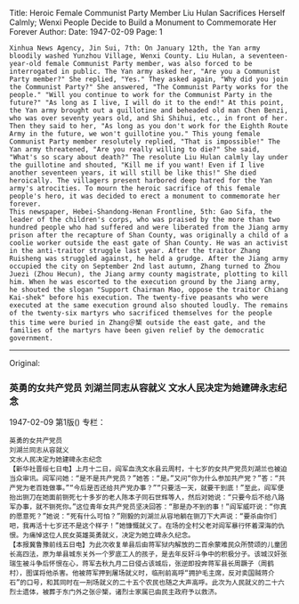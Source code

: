 Title: Heroic Female Communist Party Member Liu Hulan Sacrifices Herself Calmly; Wenxi People Decide to Build a Monument to Commemorate Her Forever
Author:
Date: 1947-02-09
Page: 1

    Xinhua News Agency, Jin Sui, 7th: On January 12th, the Yan army bloodily washed Yunzhou Village, Wenxi County. Liu Hulan, a seventeen-year-old female Communist Party member, was also forced to be interrogated in public. The Yan army asked her, "Are you a Communist Party member?" She replied, "Yes." They asked again, "Why did you join the Communist Party?" She answered, "The Communist Party works for the people." "Will you continue to work for the Communist Party in the future?" "As long as I live, I will do it to the end!" At this point, the Yan army brought out a guillotine and beheaded old man Chen Benzi, who was over seventy years old, and Shi Shihui, etc., in front of her. Then they said to her, "As long as you don't work for the Eighth Route Army in the future, we won't guillotine you." This young female Communist Party member resolutely replied, "That is impossible!" The Yan army threatened, "Are you really willing to die?" She said, "What's so scary about death?" The resolute Liu Hulan calmly lay under the guillotine and shouted, "Kill me if you want! Even if I live another seventeen years, it will still be like this!" She died heroically. The villagers present harbored deep hatred for the Yan army's atrocities. To mourn the heroic sacrifice of this female people's hero, it was decided to erect a monument to commemorate her forever.
    This newspaper, Hebei-Shandong-Henan Frontline, 5th: Gao Sifa, the leader of the children's corps, who was praised by the more than two hundred people who had suffered and were liberated from the Jiang army prison after the recapture of Shan County, was originally a child of a coolie worker outside the east gate of Shan County. He was an activist in the anti-traitor struggle last year. After the traitor Zhang Ruisheng was struggled against, he held a grudge. After the Jiang army occupied the city on September 2nd last autumn, Zhang turned to Zhou Juezi (Zhou Hecun), the Jiang army county magistrate, plotting to kill him. When he was escorted to the execution ground by the Jiang army, he shouted the slogan "Support Chairman Mao, oppose the traitor Chiang Kai-shek" before his execution. The twenty-five peasants who were executed at the same execution ground also shouted loudly. The remains of the twenty-six martyrs who sacrificed themselves for the people this time were buried in Zhang＠榘 outside the east gate, and the families of the martyrs have been given relief by the democratic government.



<hr /> 

Original: 


### 英勇的女共产党员  刘湖兰同志从容就义  文水人民决定为她建碑永志纪念

1947-02-09
第1版()
专栏：

    英勇的女共产党员
    刘湖兰同志从容就义
    文水人民决定为她建碑永志纪念
    【新华社晋绥七日电】上月十二日，阎军血洗文水县云周村，十七岁的女共产党员刘湖兰也被迫当众审讯。阎军问她：“是不是共产党员？”她答：“是。”又问“你为什么参加共产党？”答：“共产党为老百姓做事。”“今后是否还给共产党办事？”“只要活一天，就要干到底！”至此，阎军便抬出铡刀在她面前铡死七十多岁的老人陈本子同石世辉等人，然后对她说：“只要今后不给八路军办事，就不铡死你。”这位青年女共产党员坚决回答：“那是办不到的事！”阎军威吓说：“你真的愿意死？”她说：“死有什么可怕？”刚毅的刘湖兰从容地躺在铡刀下大声说：“要杀由你们吧，我再活十七岁还不是这个样子！”她慷慨就义了。在场的全村父老对阎军暴行怀着深海的仇恨。为痛悼这位人民女英雄英勇就义，决定为她立碑永久纪念。
    【本报冀鲁豫前线五日电】为此次收复单县后由蒋军狱内解放的二百余蒙难民众所赞颂的儿童团长高四法，原为单县城东关外一个罗底工人的孩子，是去年反奸斗争中的积极分子。该城汉奸张瑞生被斗争后怀恨在心，蒋军去秋九月二日侵占该城后，张逆即投奔蒋军县长周蹶子（周鹤村），图谋将他杀害。他被蒋军押到屠场就义时，临刑前高呼“拥护毛主席，反对卖国贼蒋介石”的口号，和其同时在一刑场就义的二十五个农民也随之大声高呼。此次为人民就义的二十六烈士遗体，被葬于东门外之张＠榘，诸烈士家属已由民主政府予以救济。
